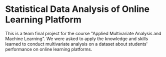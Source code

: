 # Statistical Data Analysis of Online Learning Platform

This is a team final project for the course "Applied Multivariate Analysis and Machine Learning". We were asked to apply the knowledge and skills learned to conduct multivariate analysis on a dataset about students' performance on online learning platforms.

